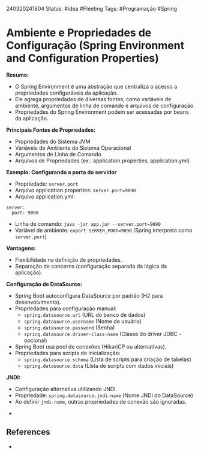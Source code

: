 240320241804
Status: #idea #Fleeting 
Tags: #Programação #Spring 
# Ambiente e Propriedades de Configuração (Spring Environment and Configuration Properties)
**Resumo:**

- O Spring Environment é uma abstração que centraliza o acesso a propriedades configuráveis da aplicação.
- Ele agrega propriedades de diversas fontes, como variáveis de ambiente, argumentos de linha de comando e arquivos de configuração.
- Propriedades do Spring Environment podem ser acessadas por beans da aplicação.

**Principais Fontes de Propriedades:**

- Propriedades do Sistema JVM
- Variáveis de Ambiente do Sistema Operacional
- Argumentos de Linha de Comando
- Arquivos de Propriedades (ex.: application.properties, application.yml)

**Exemplo: Configurando a porta do servidor**

- Propriedade: `server.port`
- Arquivo application.properties: `server.port=9090`
- Arquivo application.yml:

```
server:
  port: 9090
```
- Linha de comando: `java -jar app.jar --server.port=9090`
- Variável de ambiente: `export SERVER_PORT=9090` (Spring interpreta como `server.port`)

**Vantagens:**

- Flexibilidade na definição de propriedades.
- Separação de concerns (configuração separada da lógica da aplicação).

**Configuração de DataSource:**

- Spring Boot autoconfigura DataSource por padrão (H2 para desenvolvimento).
- Propriedades para configuração manual:
    - `spring.datasource.url` (URL do banco de dados)
    - `spring.datasource.username` (Nome de usuário)
    - `spring.datasource.password` (Senha)
    - `spring.datasource.driver-class-name` (Classe do driver JDBC - opcional)
- Spring Boot usa pool de conexões (HikariCP ou alternativas).
- Propriedades para scripts de inicialização:
    - `spring.datasource.schema` (Lista de scripts para criação de tabelas)
    - `spring.datasource.data` (Lista de scripts com dados iniciais)

**JNDI:**

- Configuração alternativa utilizando JNDI.
- Propriedade: `spring.datasource.jndi-name` (Nome JNDI do DataSource)
- Ao definir `jndi-name`, outras propriedades de conexão são ignoradas.
*
## References
*

